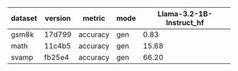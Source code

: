 | dataset | version | metric | mode | Llama-3.2-1B-Instruct_hf |
|----- | ----- | ----- | ----- | -----|
| gsm8k | 17d799 | accuracy | gen | 0.83 |
| math | 11c4b5 | accuracy | gen | 15.68 |
| svamp | fb25e4 | accuracy | gen | 66.20 |

